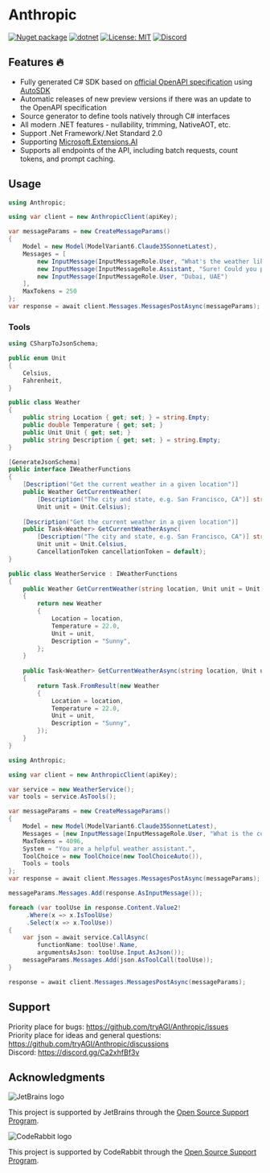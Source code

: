 # Anthropic

[![Nuget package](https://img.shields.io/nuget/vpre/Anthropic)](https://www.nuget.org/packages/Anthropic/)
[![dotnet](https://github.com/tryAGI/Anthropic/actions/workflows/dotnet.yml/badge.svg?branch=main)](https://github.com/tryAGI/Anthropic/actions/workflows/dotnet.yml)
[![License: MIT](https://img.shields.io/github/license/tryAGI/Anthropic)](https://github.com/tryAGI/Anthropic/blob/main/LICENSE.txt)
[![Discord](https://img.shields.io/discord/1115206893015662663?label=Discord&logo=discord&logoColor=white&color=d82679)](https://discord.gg/Ca2xhfBf3v)

## Features 🔥
- Fully generated C# SDK based on [official OpenAPI specification](https://raw.githubusercontent.com/anthropics/anthropic-sdk-typescript/refs/heads/main/.stats.yml) using [AutoSDK](https://github.com/HavenDV/OpenApiGenerator)
- Automatic releases of new preview versions if there was an update to the OpenAPI specification
- Source generator to define tools natively through C# interfaces
- All modern .NET features - nullability, trimming, NativeAOT, etc.
- Support .Net Framework/.Net Standard 2.0
- Supporting [Microsoft.Extensions.AI](https://devblogs.microsoft.com/dotnet/introducing-microsoft-extensions-ai-preview/)
- Supports all endpoints of the API, including batch requests, count tokens, and prompt caching.

## Usage
```csharp
using Anthropic;

using var client = new AnthropicClient(apiKey);

var messageParams = new CreateMessageParams()
{   
    Model = new Model(ModelVariant6.Claude35SonnetLatest),
    Messages = [
        new InputMessage(InputMessageRole.User, "What's the weather like today?"),
        new InputMessage(InputMessageRole.Assistant, "Sure! Could you please provide me with your location?"),
        new InputMessage(InputMessageRole.User, "Dubai, UAE")
    ],
    MaxTokens = 250
};
var response = await client.Messages.MessagesPostAsync(messageParams);
```

### Tools
```csharp
using CSharpToJsonSchema;

public enum Unit
{
    Celsius,
    Fahrenheit,
}

public class Weather
{
    public string Location { get; set; } = string.Empty;
    public double Temperature { get; set; }
    public Unit Unit { get; set; }
    public string Description { get; set; } = string.Empty;
}

[GenerateJsonSchema]
public interface IWeatherFunctions
{
    [Description("Get the current weather in a given location")]
    public Weather GetCurrentWeather(
        [Description("The city and state, e.g. San Francisco, CA")] string location,
        Unit unit = Unit.Celsius);
    
    [Description("Get the current weather in a given location")]
    public Task<Weather> GetCurrentWeatherAsync(
        [Description("The city and state, e.g. San Francisco, CA")] string location,
        Unit unit = Unit.Celsius,
        CancellationToken cancellationToken = default);
}

public class WeatherService : IWeatherFunctions
{
    public Weather GetCurrentWeather(string location, Unit unit = Unit.Celsius)
    {
        return new Weather
        {
            Location = location,
            Temperature = 22.0,
            Unit = unit,
            Description = "Sunny",
        };
    }
    
    public Task<Weather> GetCurrentWeatherAsync(string location, Unit unit = Unit.Celsius, CancellationToken cancellationToken = default)
    {
        return Task.FromResult(new Weather
        {
            Location = location,
            Temperature = 22.0,
            Unit = unit,
            Description = "Sunny",
        });
    }
}
```
```csharp
using Anthropic;

using var client = new AnthropicClient(apiKey);

var service = new WeatherService();
var tools = service.AsTools();

var messageParams = new CreateMessageParams()
{   
    Model = new Model(ModelVariant6.Claude35SonnetLatest),
    Messages = [new InputMessage(InputMessageRole.User, "What is the current temperature in Dubai, UAE in Celsius?")],
    MaxTokens = 4096,
    System = "You are a helpful weather assistant.",
    ToolChoice = new ToolChoice(new ToolChoiceAuto()),
    Tools = tools
};
var response = await client.Messages.MessagesPostAsync(messageParams);

messageParams.Messages.Add(response.AsInputMessage());

foreach (var toolUse in response.Content.Value2!
     .Where(x => x.IsToolUse)
     .Select(x => x.ToolUse))
{
    var json = await service.CallAsync(
        functionName: toolUse!.Name,
        argumentsAsJson: toolUse.Input.AsJson());
    messageParams.Messages.Add(json.AsToolCall(toolUse));
}

response = await client.Messages.MessagesPostAsync(messageParams);
```

## Support

Priority place for bugs: https://github.com/tryAGI/Anthropic/issues  
Priority place for ideas and general questions: https://github.com/tryAGI/Anthropic/discussions  
Discord: https://discord.gg/Ca2xhfBf3v  

## Acknowledgments

![JetBrains logo](https://resources.jetbrains.com/storage/products/company/brand/logos/jetbrains.png)

This project is supported by JetBrains through the [Open Source Support Program](https://jb.gg/OpenSourceSupport).

![CodeRabbit logo](https://opengraph.githubassets.com/1c51002d7d0bbe0c4fd72ff8f2e58192702f73a7037102f77e4dbb98ac00ea8f/marketplace/coderabbitai)

This project is supported by CodeRabbit through the [Open Source Support Program](https://github.com/marketplace/coderabbitai).